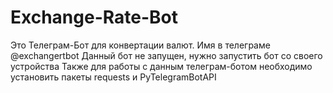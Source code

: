 # Exchange-Rate-Bot
Это Телеграм-Бот для конвертации валют.
Имя в телеграме @exchangertbot
Данный бот не запущен, нужно запустить бот со своего устройства
Также для работы с данным телеграм-ботом необходимо установить пакеты requests и PyTelegramBotAPI 
